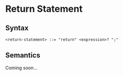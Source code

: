 # Return Statement

## Syntax

```
<return-statement> ::= "return" <expression>? ";"
```

## Semantics

Coming soon...

